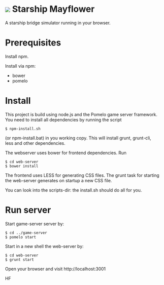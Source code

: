 <a href="https://travis-ci.org/feibeck/StarshipMayflower"><img src="https://travis-ci.org/feibeck/StarshipMayflower.svg?branch=master"></a>
Starship Mayflower
==================

A starship bridge simulator running in your browser.

Prerequisites
=============

Install npm.

Install via npm:
- bower
- pomelo

Install
=======

This project is build using node.js and the Pomelo game server framework. You need to install all dependencies by running the script

```
$ npm-install.sh
```
(or npm-install.bat) in you working copy. This will install grunt, grunt-cli, less and other dependencies.

The webserver uses bower for frontend dependencies. Run

```
$ cd web-server
$ bower install
```

The frontend uses LESS for generating CSS files. The grunt task for starting the web-server generates on startup a new CSS file.


You can look into the scripts-dir: the install.sh should do all for you.


Run server
==========

Start game-server server by:

```
$ cd ../game-server
$ pomelo start
```

Start in a new shell the web-server by:

```
$ cd web-server
$ grunt start
```

Open your browser and visit http://localhost:3001

HF
